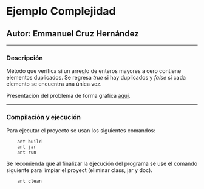 # Ejemplo Complejidad

## Autor: Emmanuel Cruz Hernández

----

### Descripción
Método que verifica si un arreglo de enteros mayores a cero contiene elementos duplicados. Se regresa _true_ si hay duplicados y _false_ si cada elemento se encuentra una única vez.

Presentación del problema de forma gráfica [aquí](https://docs.google.com/presentation/d/1brKFbDUsK5aZGQNjZDWE8ucT2AqWS0y5JI1FPN77KGA/edit?usp=sharing).

----

### Compilación y ejecución



Para ejecutar el proyecto se usan los siguientes comandos:

		ant build
		ant jar
		ant run

Se recomienda que al finalizar la ejecución del programa se use el comando siguiente para limpiar el proyect (eliminar class, jar y doc).

		ant clean
